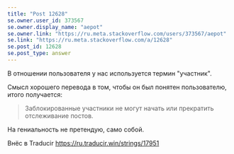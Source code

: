 ```yaml
---
title: "Post 12628"
se.owner.user_id: 373567
se.owner.display_name: "aepot"
se.owner.link: "https://ru.meta.stackoverflow.com/users/373567/aepot"
se.link: "https://ru.meta.stackoverflow.com/a/12628"
se.post_id: 12628
se.post_type: answer
---
```

<p>В отношении пользователя у нас используется термин &quot;участник&quot;.</p>
<p>Смысл хорошего перевода в том, чтобы он был понятен пользователю, итого получается:</p>
<blockquote>
<p>Заблокированные участники не могут начать или прекратить отслеживание постов.</p>
</blockquote>
<p>На гениальность не претендую, само собой.</p>
<p>Внёс в Traducir <a href="https://ru.traducir.win/strings/17951" rel="nofollow noreferrer">https://ru.traducir.win/strings/17951</a></p>
